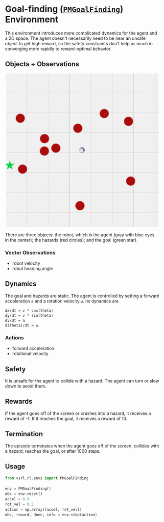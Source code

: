 # Goal-finding ([`PMGoalFinding`]) Environment

This environment introduces more complicated dynamics for the agent and a 2D space. The agent doesn't necessarily need to be near an unsafe object to get high reward, so the safety constraints don't help as much in converging more rapidly to reward-optimal behavior.

## Objects + Observations

<div align="center">
  <img alt="GF sample observation" src="../assets/sample_obs/pmgf.png" width=500>
</div>

There are three objects: the robot, which is the agent (gray with blue eyes, in the center); the hazards (red circles); and the goal (green star).

### Vector Observations

* robot velocity
* robot heading angle

## Dynamics

The goal and hazards are static. The agent is controlled by setting a forward acceleration `a` and a rotation velocity `w`. Its dynamics are

```
dx/dt = v * cos(theta)
dy/dt = v * sin(theta)
dv/dt = a
d(theta)/dt = w
```

### Actions

* forward acceleration
* rotational velocity

## Safety

It is unsafe for the agent to collide with a hazard. The agent can turn or slow down to avoid them.

## Rewards

If the agent goes off of the screen or crashes into a hazard, it receives a reward of -1. If it reaches the goal, it receives a reward of 10.

## Termination

The episode terminates when the agent goes off of the screen, collides with a hazard, reaches the goal, or after 1000 steps.

## Usage

```python
from vsrl.rl.envs import PMGoalFinding

env = PMGoalFinding()
obs = env.reset()
accel = 0.5
rot_vel = 0.5
action = np.array([accel, rot_vel])
obs, reward, done, info = env.step(action)
```

[`PMGoalFinding`]: ../vsrl/rl/envs/pm_goal_finding.py
